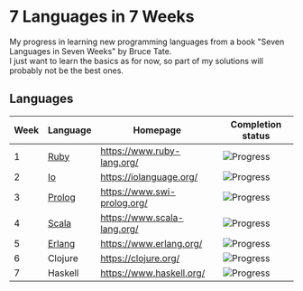 # 7 Languages in 7 Weeks
My progress in learning new programming languages from a book "Seven Languages in Seven Weeks" by Bruce Tate.\
I just want to learn the basics as for now, so part of my solutions will probably not be the best ones.

## Languages
| Week | Language               | Homepage                    | Completion status                         |
|------|------------------------|-----------------------------|-------------------------------------------|
| 1    | [Ruby](./ruby/src)     | https://www.ruby-lang.org/  | ![Progress](https://progress-bar.dev/100) |
| 2    | [Io](./io/src)         | https://iolanguage.org/     | ![Progress](https://progress-bar.dev/100) |
| 3    | [Prolog](./prolog/src) | https://www.swi-prolog.org/ | ![Progress](https://progress-bar.dev/100) |
| 4    | [Scala](./scala/src)   | https://www.scala-lang.org/ | ![Progress](https://progress-bar.dev/100) |
| 5    | [Erlang](./erlang/src) | https://www.erlang.org/     | ![Progress](https://progress-bar.dev/33)  |
| 6    | Clojure                | https://clojure.org/        | ![Progress](https://progress-bar.dev/0/)  |
| 7    | Haskell                | https://www.haskell.org/    | ![Progress](https://progress-bar.dev/0/)  |
